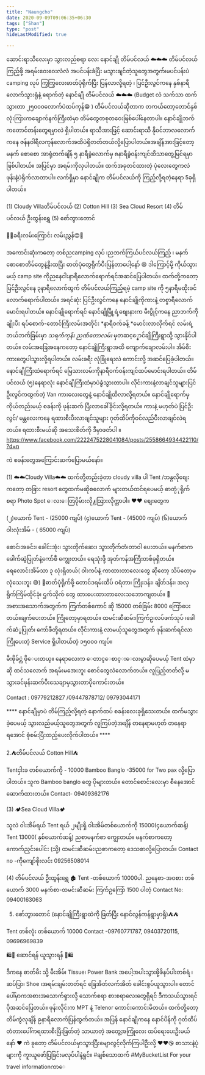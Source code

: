 ```yaml
---
title: "Naungcho"
date: 2020-09-09T09:06:35+06:30
tags: ["Shan"]
type: "post"
hideLastModified: true

---
```


 ဆောင်းရာသီလေးမှာ သွားလည်စရာ လေး  နောင်ချို တိမ်ပင်လယ် ☁️☁️☁️
တိမ်ပင်လယ်ကြည့်ဖို့ အရမ်းဝေးဝေးလံလံ အပင်ပန်းခံပြီး မသွားချင်တဲ့သူတွေအတွက်၊မပင်ပန်းပဲ camping လုပ် ကြွကြွလေးဓာတ်ပုံရိုက်ပြီး ပြန်လာလို့ရတဲ့ ၊ ပြင်ဦးလွင်ကနေ နှစ်နာရီလောက်သွားရုံနဲ့ ရောက်တဲ့ နောင်ချို တိမ်ပင်လယ် ☁️☁️☁️ (Budget လဲ သက်သာ ထက်သွားတာ ၂၅၀၀၀လောက်ပဲထပ်ကုန်😁 ) 
တိမ်ပင်လယ်ဆိုတာက တကယ်တော့တောင်နှစ်လုံးကြားကချောက်နက်ကြီးထဲမှာ တိမ်တွေတစုတဝေးဖြစ်ပေါ်နေတာပါ။ နောင်ချိုဘက်ကတောင်တန်းတွေရမှာလဲ ရှိပါတယ်။ ရာသီအားဖြင့် ဆောင်းရာသီ နိုဝင်ဘာလလောက်ကနေ ဇန်နဝါရီလကုန်လောက်အထိပဲရှိတတ်တယ်လို့ပြောပါတယ်။အချိန်အားဖြင့်တော့မနက် စောစော အာရုံတက်ချိန် ၅ နာရီခွဲလောက်မှ ၈နာရီခွဲ၀န်းကျင်ထိသာတွေ့မြင်ရမှာဖြစ်ပါတယ်။
အပြင်မှာ အရမ်းကိုလှပါတယ်။ ထက်အခုတင်ထားတဲ့ ပုံလေးတွေကလဲ ဖုန်းနဲ့ပဲရိုက်လာတာပါ။
လက်ရှိမှာ နောင်ချိုက တိမ်ပင်လယ်ကို ကြည့်လို့ရတဲ့နေရာ 5ခုရှိပါတယ်။

(1) Cloudy Villaတိမ်ပင်လယ်
(2) Cotton Hill
(3) Sea Cloud Resort
(4) တိမ်ပင်လယ် ဦးထွန်းရွှေ
(5) စော်ဘွားတောင်

🚗😊ခရီးလမ်းကြောင်း လမ်းညွှန်😊🚗

အကောင်းဆုံးကတော့ တစ်ညcamping လုပ် ၊ညဘက်ကြယ်ပင်လယ်ကြည့် ၊ မနက်စောစောတိမ်တွေနဲ့နိုးထပြီး ဓာတ်ပုံတွေရိုက်ပီးပြန်တာပေါ့နော် 😄
ဒါကြောင့်မို့ ကိုယ်သွားမယ့် camp site ကိုညနေငါးနာရီလောက်ရောက်ရင်အဆင်ပြေပါတယ်။
ထက်တို့ကတော့ ပြင်ဦးလွင်နေ ၃နာရီလောက်ထွက် တိမ်ပင်လယ်ကြည့်ရမဲ့ camp site ကို ၅နာရီမထိုးခင်လောက်ရောက်ပါတယ်။
အရင်ဆုံး ပြင်ဦးလွင်ကနေ နောင်ချိုကိုကားနဲ့  တစ္နာရီလောက်မောင်းရပါတယ်။
နောင်ချိုရောက်ရင် နောင်ချိုမြို့ရဲ့စျေးနားက မီးပွိုင့်ကနေ ညာဘက်ကိုချိုးပီး ရပ်စောက်-တောင်ကြီးလမ်းအတိုင်း *နာရီဝက်ခန့် *မောင်းလာလိုက်ရင် လမ်းရဲ့ ဘယ်ဘက်ခြမ်းမှာ *သရက်ကုန်း ညဏ်တောလမ်း* မှတဆင့္နောင်ချိုကြီးရွာသို့ သွားနိုင်ပါတယ်။ လမ်းအခြေအနေကတော့ နောင်ချိုကြီးရွာအထိ ကျောက်ချောလမ်းပါ။ အိမ်စီးကားတွေပါသွားလို့ရပါတယ်။ လမ်းခရီး လုံခြုံရေးလဲ ကောင်းလို့ အဆင်ပြေခဲ့ပါတယ်။နောင်ချိုကြီးထဲရောက်ရင် မြေသားလမ်းကိုနာရီဝက်ဝန်းကျင်ထပ်မောင်းရပါတယ်။ တိမ်ပင်လယ် (၅)နေရာလုံး နောင်ချိုကြီးထဲမှာပဲခွဲသွားတာပါ။ 
လိုင်းကားနဲ့လာချင်သူများပြင်ဦးလွင်ကထွက်တဲ့ Van ကားလေးတွေနဲ့ နောင်ချိုထိလာလို့ရတယ်။ နောင်ချိုရောက်မှ ကိုယ်တည်းမယ့် စခန်းကို ဖုန်းဆက် ပြီးလာခေါ်ခိုင်းလို့ရတယ်။ 
ကားနဲ့ မဟုတ်ပဲ ပြင်ဦးလွင်/ မန္တလေးကနေ ရထားစီးပီးလာချင်သူများ ဂုတ်ထိပ်ကိုဝင်လည်ပီးလာချင်လဲရတယ်။ ရထားစီးမယ်ဆို အသေးစိတ်ကို ဒီမှာဖတ်ပါ ။
https://www.facebook.com/2222475228041084/posts/2558664934422110/?d=n

ကဲ စခန်းတွေအကြောင်းဆက်ပြောမယ်နော်။

(1) ☁️☁️Cloudy Villa☁️☁️
ထက်တို့တည်းခဲ့တာ cloudy villa ပါ Tent /ဘန္ဂလိုစျေးကတော့ တခြား resort တွေထက်မဆိုစလောက် များတယ်ထင်ရပေမယ့် ဓာတ္ပံုရိုက်စရာ Photo Spot ေလးေတြပိုမ်ားလို႔သြားလိုက္တာပါ။ ❤️❤️
စျေးတွေက

(၂)ယောက် Tent - (25000  ကျပ်)
(၄)ယောက်  Tent - (45000 ကျပ်)
(၆)ယောက် ဝါးလုံးအိမ် - ( 65000 ကျပ်)

စောင်၊အခင်း၊ ခေါင်းအုံး၊ သွားတိုက်ဆေး၊ သွားတိုက်တံ၊တာဝါ ပေးတယ်။ 
မနက်စာကခေါက်ဆွဲပြုတ်နဲ့ကော်ဖီ ကျွေးတယ်။
ရေသုံးဖို့ အုတ်ကန်အကြီးတစ်ခုရှိတယ်။ ရေလောင်းအိမ်သာ ၃ လုံးရှိတယ်( ဝါးကပ်နဲ့ ကာထားတာလေးတွေ ဆိုတော့ သိပ်တော့မလုံသေးဘူး 😅)
📸ဓာတ်ပုံရိုက်ဖို့ တောင်ဒရမ်းထိပ် ဝရံတာ၊ ကြိုးဒန်း၊ ချိတ်ဒန်း၊ အလှရိုက်ကြိမ်ထိုင်ခုံ၊ ဌက်သိုက် တွေ ထားပေးထားတာလေးသဘောကျတယ်။ 📸
အစားအသောက်အတွက်က 
ကြက်တစ်ကောင် ဆို 15000 တစ်ခြမ်း 8000
ကြော်ပေးတယ်။ချက်ပေးတယ်။ ကြိုတော့မှာရတယ်။
ထမင်းဆီဆမ်း၊ကြက်ဥ၊လပ်ဖက်သုပ် ၊ခေါက်ဆဲွပြုတ်၊ ကော်ဖီတို့ရတယ်။ လိုင်းကားနဲ့ လာမယ့်သူတွေအတွက် ဖုန်းဆက်ရင်လာကြိုပေးတဲ့ Service ရှိပါတယ်တဲ့ ၁၅၀၀၀ ကျပ်။ 

မီးဖိုခ်င္လဲ ဖိုေပးတယ္။ နေရာလေးက ေတာင္ေစာင္းေလးမွာဆိုပေမယ့် Tent ထဲမှာဆို ထင်သလောက် အရမ်းမအေးဘူး ​စောင်တွေလဲလောက်တယ်။
လူပြည့်တတ်လို့ မသွားခင်ဖုန်းဆက်ပီးသေချာမှသွားတာပိုကောင်းတယ်။

Contact : 09779212827 /09447878712/ 09793044171

**** နောင်ချိုမှာပဲ တိမ်ကြည့်လို့ရတဲ့ နောက်ထပ် စခန်းလေးခုရှိသေးတယ်။ ထက်မသွားခဲ့ပေမယ့် သွားလည်မယ့်သူတွေအတွက် လူကြပ်တဲ့အချိန် တနေရာမဟုတ် တနေရာရအောင် စုံစမ်းပြီးထည့်ပေးလိုက်ပါတယ်။  **** 


2.⛺️တိမ်ပင်လယ် Cotton Hill⛺️

Tentငှါးခ တစ်ယောက်ကို - 10000 
Bamboo Banglo -35000 for Two pax လို့ပြောပါတယ်။
သူက Bamboo banglo တွေ ပိုများတယ်။ တောင်စောင်းလေးမှာ စီနေအောင်ဆောက်ထားတယ်။
Contact- 09409362176

(3) 🏕Sea Cloud Villa🏕

သူလဲ ဝါးအိမ်ရယ် Tent ရယ် ၂မျိုးရှိ
ဝါးအိမ်တစ်ယောက်ကို 15000(၄ယောက်ဆန့်) Tent 13000( နှစ်ယောက်ဆန့်)
ညစာမနက်စာ ကျွေးတယ်။
မနက်စာကတော့ ကောက်ညှင်းပေါင်း (သို့) ထမင်းဆီဆမ်း၊ညစာကတော့ ဒေသစာလို့ပြောတယ်။
Contact no -ကိုကျော်စိုးလင်း 09256508014

(4) တိမ်ပင်လယ် ဦးထွန်းရွှေ 🏚
Tent -တစ်ယောက် 10000ပါ.
ညနေစာ-အဝစား တစ်ယောက် 3000
မနက်စာ-ထမင်းဆီဆမ်း ကြက်ဥကြော် 1500 ပါတဲ့ 
Contact No: 09400163063

5) စော်ဘွားတောင် (နောင်ချိုကြီးရွာထဲကို ဖြတ်ပြီး နောင်လွန်ကန်ရွာမှာရှိ)⛺️⛺️

Tent တစ်လုံး တစ်ယောက် 10000
Contact -09760771787, 09403720115, 09696969839

🛍🧼 ဆောင်ရန် ယူသွားရန် 🔦🛍

ဒီကနေ ဓာတ်မီး သို့ မီးအိမ်၊ Tissue၊ Power Bank အပေါ့အပါးသွားဖို့ဖိနပ်ပါးတစ်ရံ ၊ဆပ်ပြာ၊ Shoe ၊အရမ်းချမ်းတတ်ရင် ခြေအိတ်လက်အိတ် ခေါင်းစွပ်ယူသွားပါ။
တောင်ပေါ်မှာကအစားအသောက်ရှားလို့ သောက်စရာ စားစရာလေးတွေရှိရင် ဒီကသယ်သွားရင် ပိုအဆင်ပြေတယ်။
ဖုန်းလိုင်းက MPT နဲ့ Telenor ကောင်းကောင်းမိတယ်။ 
ထက်တို့တော့ တိမ်ကွဲလုချိန် ၉နာရီလောက်ပြန်ထွက်တယ်။ အပြန် နောင်ချိုကနေ နောင်ပိန်ကို ဂုတ်ထိပ်တံတားပေါ်ကရထားစီးပြီးဖြတ်တဲ့ သာယာတဲ့ အတွေ့အကြုံလေး ထပ်ရေးပေးဦးမယ်နော် ❤️
ကဲ ခုတော့ တိမ်ပင်လယ်မှာသွားပြီးမျောလွင့်လိုက်ကြပါဦးလို့ ❤️❤️😘
စာသားနဲ့ပုံများကို ကူးယူဖော်ပြခြင်းမလုပ်ပါနဲ့ရှင်။
#ချစ်သောထက်
#MyBucketList
For your travel informationကာေ

